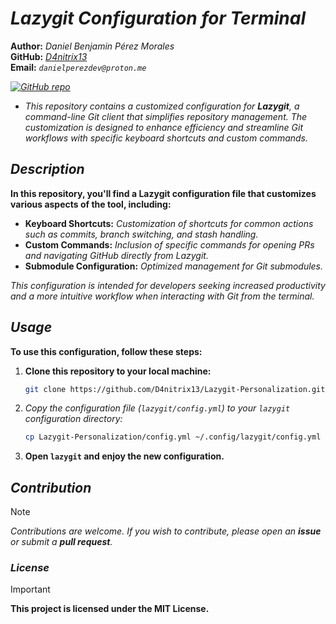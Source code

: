 <!-- Author: Daniel Benjamin Perez Morales -->
<!-- GitHub: https://github.com/D4nitrix13 -->
<!-- GitLab: https://gitlab.com/D4nitrix13 -->
<!-- Email: danielperezdev@proton.me -->

# ***Lazygit Configuration for Terminal***

**Author:** *Daniel Benjamin Pérez Morales*  
**GitHub:** *[D4nitrix13](https://github.com/D4nitrix13 "https://github.com/D4nitrix13")*  
**Email:** *`danielperezdev@proton.me`*

*[![GitHub repo](https://img.shields.io/badge/GitHub-Repository-blue)](https://github.com/D4nitrix13/Lazygit-Personalization "https://github.com/D4nitrix13/Lazygit-Personalization")*

- *This repository contains a customized configuration for **Lazygit**, a command-line Git client that simplifies repository management. The customization is designed to enhance efficiency and streamline Git workflows with specific keyboard shortcuts and custom commands.*

## ***Description***

**In this repository, you'll find a **Lazygit** configuration file that customizes various aspects of the tool, including:**

- **Keyboard Shortcuts:** *Customization of shortcuts for common actions such as commits, branch switching, and stash handling.*
- **Custom Commands:** *Inclusion of specific commands for opening PRs and navigating GitHub directly from Lazygit.*
- **Submodule Configuration:** *Optimized management for Git submodules.*

*This configuration is intended for developers seeking increased productivity and a more intuitive workflow when interacting with Git from the terminal.*

## ***Usage***

**To use this configuration, follow these steps:**

1. **Clone this repository to your local machine:**

   ```bash
   git clone https://github.com/D4nitrix13/Lazygit-Personalization.git --depth=1 --verbose
   ```

2. *Copy the configuration file (`lazygit/config.yml`) to your `lazygit` configuration directory:*

   ```bash
   cp Lazygit-Personalization/config.yml ~/.config/lazygit/config.yml
   ```

3. **Open `lazygit` and enjoy the new configuration.**

## ***Contribution***

> [!NOTE]  
> *Contributions are welcome. If you wish to contribute, please open an **issue** or submit a **pull request**.*

### ***License***

> [!IMPORTANT]  
> **This project is licensed under the MIT License.**
